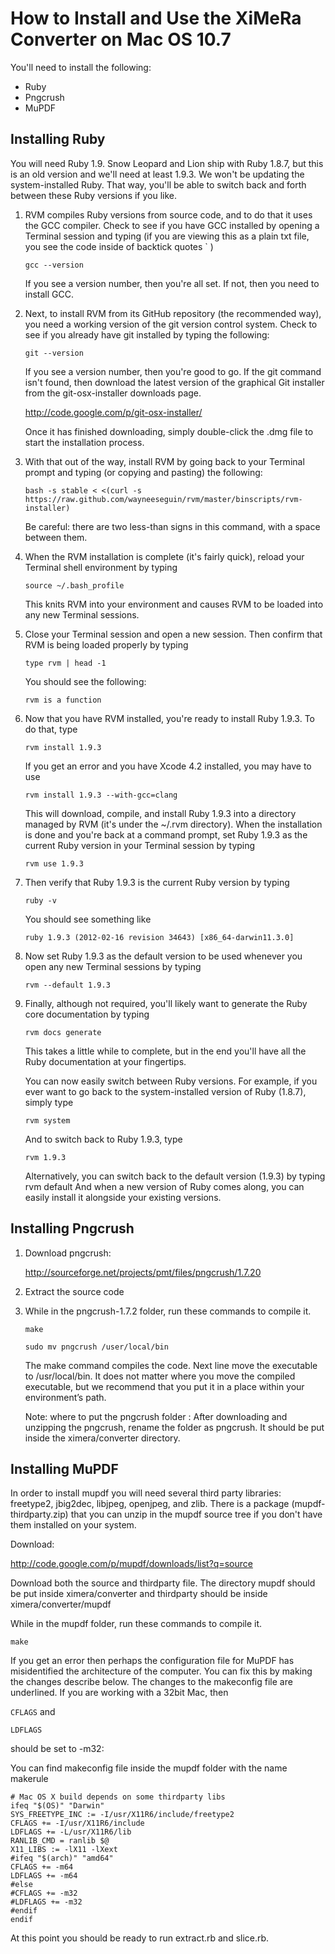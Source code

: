 ﻿How to Install and Use the XiMeRa Converter on Mac OS 10.7
==========================================================

You'll need to install the following:
* Ruby 
* Pngcrush 
* MuPDF

Installing Ruby
---------------

You will need Ruby 1.9. Snow Leopard and Lion ship with Ruby 1.8.7,
but this is an old version and we'll need at least 1.9.3. We won't be
updating the system-installed Ruby. That way, you'll be able to switch
back and forth between these Ruby versions if you like.  

1. RVM compiles Ruby versions from source code, and to do that it uses
   the GCC compiler. Check to see if you have GCC installed by opening
   a Terminal session and typing (if you are viewing this as a plain
   txt file, you see the code inside of backtick quotes ` )

   `gcc --version`

   If you see a version number, then you're all set. If not, then you
   need to install GCC.

2. Next, to install RVM from its GitHub repository (the recommended
   way), you need a working version of the git version control system.
   Check to see if you already have git installed by typing the
   following:

   `git --version` 

   If you see a version number, then you're good to go. If the git
   command isn't found, then download the latest version of the
   graphical Git installer from the git-osx-installer downloads page.

   http://code.google.com/p/git-osx-installer/

   Once it has finished downloading, simply double-click the .dmg file
   to start the installation process.

3. With that out of the way, install RVM by going back to your
   Terminal prompt and typing (or copying and pasting) the following:

   `bash -s stable < <(curl -s https://raw.github.com/wayneeseguin/rvm/master/binscripts/rvm-installer)`

   Be careful: there are two less-than signs in this command, with a
   space between them.

4. When the RVM installation is complete (it's fairly quick), reload
   your Terminal shell environment by typing

   `source ~/.bash_profile`

   This knits RVM into your environment and causes RVM to be loaded
   into any new Terminal sessions.

5. Close your Terminal session and open a new session. Then confirm
   that RVM is being loaded properly by typing
 
   `type rvm | head -1` 

   You should see the following: 

   `rvm is a function`

6. Now that you have RVM installed, you're ready to install Ruby
   1.9.3. To do that, type

   `rvm install 1.9.3`

   If you get an error and you have Xcode 4.2 installed, you may have
   to use

   `rvm install 1.9.3 --with-gcc=clang`

   This will download, compile, and install Ruby 1.9.3 into a
   directory managed by RVM (it's under the ~/.rvm directory).  When
   the installation is done and you're back at a command prompt, set
   Ruby 1.9.3 as the current Ruby version in your Terminal session by
   typing
 
   `rvm use 1.9.3` 

7. Then verify that Ruby 1.9.3 is the current Ruby version by typing 

   `ruby -v` 

   You should see something like 

   `ruby 1.9.3 (2012-02-16 revision 34643) [x86_64-darwin11.3.0]`

8. Now set Ruby 1.9.3 as the default version to be used whenever you
   open any new Terminal sessions by typing

   `rvm --default 1.9.3` 

9. Finally, although not required, you'll likely want to generate the Ruby core    documentation by typing 

   `rvm docs generate` 

   This takes a little while to complete, but in the end you'll have
   all the Ruby documentation at your fingertips.

   You can now easily switch between Ruby versions. For example, if
   you ever want to go back to the system-installed version of Ruby
   (1.8.7), simply type

   `rvm system`

   And to switch back to Ruby 1.9.3, type 

   `rvm 1.9.3`

   Alternatively, you can switch back to the default version (1.9.3)
   by typing rvm default And when a new version of Ruby comes along,
   you can easily install it alongside your existing versions.


Installing Pngcrush
-------------------

1. Download pngcrush: 

   http://sourceforge.net/projects/pmt/files/pngcrush/1.7.20

2. Extract the source code

3. While in the pngcrush-1.7.2 folder, run these commands to compile it.

   `make` 

   `sudo mv pngcrush /user/local/bin`

   The make command compiles the code. Next line move the executable
   to /usr/local/bin. It does not matter where you move the compiled
   executable, but we recommend that you put it in a place within your
   environment’s path.

   Note: where to put the pngcrush folder : After downloading and
   unzipping the pngcrush, rename the folder as pngcrush.  It should
   be put inside the ximera/converter directory.


Installing MuPDF
----------------

In order to install mupdf you will need several third party libraries:
freetype2, jbig2dec, libjpeg, openjpeg, and zlib. There is a package
(mupdf-thirdparty.zip) that you can unzip in the mupdf source tree if
you don't have them installed on your system.

Download: 

http://code.google.com/p/mupdf/downloads/list?q=source

Download both the source and thirdparty file. The directory mupdf
should be put inside ximera/converter and thirdparty should be inside
ximera/converter/mupdf

While in the mupdf folder, run these commands to compile it.

`make` 

If you get an error then perhaps the configuration file for MuPDF has
misidentified the architecture of the computer. You can fix this by
making the changes describe below. The changes to the makeconfig file
are underlined. If you are working with a 32bit Mac, then

`CFLAGS`
and 

`LDFLAGS`

should be set to -m32:

You can find makeconfig file inside the mupdf folder with the name makerule

```
# Mac OS X build depends on some thirdparty libs
ifeq "$(OS)" "Darwin"
SYS_FREETYPE_INC := -I/usr/X11R6/include/freetype2
CFLAGS += -I/usr/X11R6/include
LDFLAGS += -L/usr/X11R6/lib
RANLIB_CMD = ranlib $@
X11_LIBS := -lX11 -lXext
#ifeq "$(arch)" "amd64"
CFLAGS += -m64
LDFLAGS += -m64
#else
#CFLAGS += -m32
#LDFLAGS += -m32
#endif
endif
```

At this point you should be ready to run extract.rb and slice.rb.




